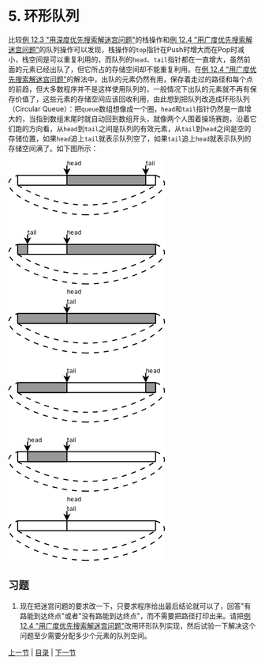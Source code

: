# 5. 环形队列

比较[例 12.3 "用深度优先搜索解迷宫问题"](/ch12/s03)的栈操作和[例 12.4 "用广度优先搜索解迷宫问题"](/ch12/s04)的队列操作可以发现，栈操作的`top`指针在Push时增大而在Pop时减小，栈空间是可以重复利用的，而队列的`head`、`tail`指针都在一直增大，虽然前面的元素已经出队了，但它所占的存储空间却不能重复利用。在[例 12.4 "用广度优先搜索解迷宫问题"](/ch12/s04)的解法中，出队的元素仍然有用，保存着走过的路径和每个点的前趋，但大多数程序并不是这样使用队列的，一般情况下出队的元素就不再有保存价值了，这些元素的存储空间应该回收利用，由此想到把队列改造成环形队列（Circular Queue）：把`queue`数组想像成一个圈，`head`和`tail`指针仍然是一直增大的，当指到数组末尾时就自动回到数组开头，就像两个人围着操场赛跑，沿着它们跑的方向看，从`head`到`tail`之间是队列的有效元素，从`tail`到`head`之间是空的存储位置，如果`head`追上`tail`就表示队列空了，如果`tail`追上`head`就表示队列的存储空间满了。如下图所示：

![环形队列](../images/stackqueue.circular.png)

## 习题

1. 现在把迷宫问题的要求改一下，只要求程序给出最后结论就可以了，回答"有路能到达终点"或者"没有路能到达终点"，而不需要把路径打印出来。请把[例 12.4 "用广度优先搜索解迷宫问题"](/ch12/s04)改用环形队列实现，然后试验一下解决这个问题至少需要分配多少个元素的队列空间。

[上一节](/ch12/s04) | [目录](/ch12/index) | [下一节](/ch13/s01) 